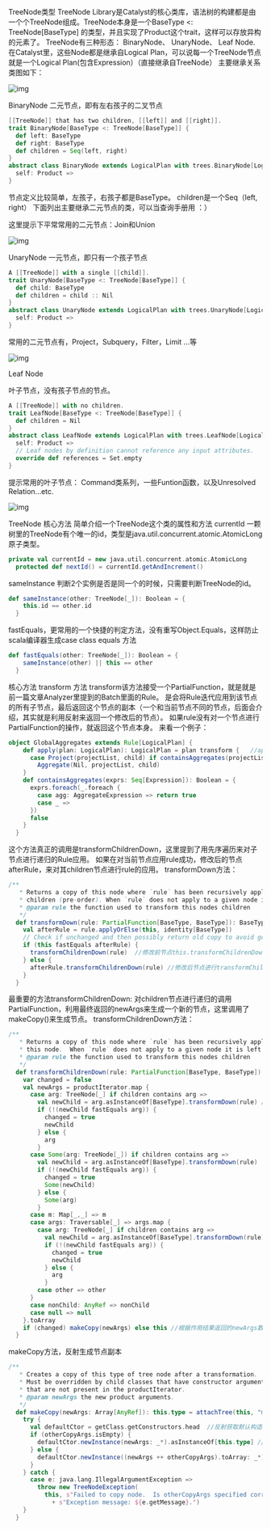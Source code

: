 TreeNode类型
   TreeNode Library是Catalyst的核心类库，语法树的构建都是由一个个TreeNode组成。TreeNode本身是一个BaseType <: TreeNode[BaseType] 的类型，并且实现了Product这个trait，这样可以存放异构的元素了。
   TreeNode有三种形态： BinaryNode、 UnaryNode、 Leaf Node. 
    在Catalyst里，这些Node都是继承自Logical Plan，可以说每一个TreeNode节点就是一个Logical Plan(包含Expression）（直接继承自TreeNode）
   主要继承关系类图如下：

![img](images/20140724144046384)

BinaryNode 
二元节点，即有左右孩子的二叉节点

```scala
[[TreeNode]] that has two children, [[left]] and [[right]].
trait BinaryNode[BaseType <: TreeNode[BaseType]] {
  def left: BaseType
  def right: BaseType
  def children = Seq(left, right)
}
abstract class BinaryNode extends LogicalPlan with trees.BinaryNode[LogicalPlan] {
  self: Product =>
}
```

节点定义比较简单，左孩子，右孩子都是BaseType。 children是一个Seq（left, right）
下面列出主要继承二元节点的类，可以当查询手册用 ：）

这里提示下平常常用的二元节点：Join和Union

![img](images/20140724143759464)

UnaryNode
 一元节点，即只有一个孩子节点

```scala
A [[TreeNode]] with a single [[child]].
trait UnaryNode[BaseType <: TreeNode[BaseType]] {
  def child: BaseType
  def children = child :: Nil
}
abstract class UnaryNode extends LogicalPlan with trees.UnaryNode[LogicalPlan] {
  self: Product =>
}
```

常用的二元节点有，Project，Subquery，Filter，Limit ...等

![img](images/20140724144134791)

Leaf Node 

叶子节点，没有孩子节点的节点。

```scala
A [[TreeNode]] with no children.
trait LeafNode[BaseType <: TreeNode[BaseType]] {
  def children = Nil
}
abstract class LeafNode extends LogicalPlan with trees.LeafNode[LogicalPlan] {
  self: Product =>
  // Leaf nodes by definition cannot reference any input attributes.
  override def references = Set.empty
}
```

提示常用的叶子节点： Command类系列，一些Funtion函数，以及Unresolved Relation...etc.

![img](images/20140724144011812)

TreeNode 核心方法
  简单介绍一个TreeNode这个类的属性和方法
  currentId
  一颗树里的TreeNode有个唯一的id，类型是java.util.concurrent.atomic.AtomicLong原子类型。

```scala
private val currentId = new java.util.concurrent.atomic.AtomicLong
  protected def nextId() = currentId.getAndIncrement()
```

sameInstance
  判断2个实例是否是同一个的时候，只需要判断TreeNode的id。

```scala
def sameInstance(other: TreeNode[_]): Boolean = {
    this.id == other.id
  }
```

 fastEquals，更常用的一个快捷的判定方法，没有重写Object.Equals，这样防止scala编译器生成case class equals 方法

```scala
def fastEquals(other: TreeNode[_]): Boolean = {
    sameInstance(other) || this == other
  }
```

核心方法 transform 方法
  transform该方法接受一个PartialFunction，就是就是前一篇文章Analyzer里提到的Batch里面的Rule。
  是会将Rule迭代应用到该节点的所有子节点，最后返回这个节点的副本（一个和当前节点不同的节点，后面会介绍，其实就是利用反射来返回一个修改后的节点）。
  如果rule没有对一个节点进行PartialFunction的操作，就返回这个节点本身。
  来看一个例子：

```scala
object GlobalAggregates extends Rule[LogicalPlan] {
    def apply(plan: LogicalPlan): LogicalPlan = plan transform {   //apply方法这里调用了logical plan（TreeNode） 的transform方法来应用一个PartialFunction。
      case Project(projectList, child) if containsAggregates(projectList) =>
        Aggregate(Nil, projectList, child)
    }
    def containsAggregates(exprs: Seq[Expression]): Boolean = {
      exprs.foreach(_.foreach {
        case agg: AggregateExpression => return true
        case _ =>
      })
      false
    }
  }
```

这个方法真正的调用是transformChildrenDown，这里提到了用先序遍历来对子节点进行递归的Rule应用。
 如果在对当前节点应用rule成功，修改后的节点afterRule，来对其children节点进行rule的应用。
 transformDown方法：

````scala
/**
   * Returns a copy of this node where `rule` has been recursively applied to it and all of its
   * children (pre-order). When `rule` does not apply to a given node it is left unchanged.
   * @param rule the function used to transform this nodes children
   */
  def transformDown(rule: PartialFunction[BaseType, BaseType]): BaseType = {
    val afterRule = rule.applyOrElse(this, identity[BaseType])
    // Check if unchanged and then possibly return old copy to avoid gc churn.
    if (this fastEquals afterRule) {
      transformChildrenDown(rule)  //修改前节点this.transformChildrenDown(rule)
    } else {
      afterRule.transformChildrenDown(rule) //修改后节点进行transformChildrenDown
    }
  }
````

 最重要的方法transformChildrenDown:
  对children节点进行递归的调用PartialFunction，利用最终返回的newArgs来生成一个新的节点，这里调用了makeCopy()来生成节点。
 transformChildrenDown方法：

```scala
/**
   * Returns a copy of this node where `rule` has been recursively applied to all the children of
   * this node.  When `rule` does not apply to a given node it is left unchanged.
   * @param rule the function used to transform this nodes children
   */
  def transformChildrenDown(rule: PartialFunction[BaseType, BaseType]): this.type = {
    var changed = false
    val newArgs = productIterator.map {
      case arg: TreeNode[_] if children contains arg =>
        val newChild = arg.asInstanceOf[BaseType].transformDown(rule) //递归子节点应用rule
        if (!(newChild fastEquals arg)) {
          changed = true
          newChild
        } else {
          arg
        }
      case Some(arg: TreeNode[_]) if children contains arg =>
        val newChild = arg.asInstanceOf[BaseType].transformDown(rule)
        if (!(newChild fastEquals arg)) {
          changed = true
          Some(newChild)
        } else {
          Some(arg)
        }
      case m: Map[_,_] => m
      case args: Traversable[_] => args.map {
        case arg: TreeNode[_] if children contains arg =>
          val newChild = arg.asInstanceOf[BaseType].transformDown(rule)
          if (!(newChild fastEquals arg)) {
            changed = true
            newChild
          } else {
            arg
          }
        case other => other
      }
      case nonChild: AnyRef => nonChild
      case null => null
    }.toArray
    if (changed) makeCopy(newArgs) else this //根据作用结果返回的newArgs数组，反射生成新的节点副本。
  }
```

 makeCopy方法，反射生成节点副本  

```scala
/**
   * Creates a copy of this type of tree node after a transformation.
   * Must be overridden by child classes that have constructor arguments
   * that are not present in the productIterator.
   * @param newArgs the new product arguments.
   */
  def makeCopy(newArgs: Array[AnyRef]): this.type = attachTree(this, "makeCopy") {
    try {
      val defaultCtor = getClass.getConstructors.head  //反射获取默认构造函数的第一个
      if (otherCopyArgs.isEmpty) {
        defaultCtor.newInstance(newArgs: _*).asInstanceOf[this.type] //反射生成当前节点类型的节点
      } else {
        defaultCtor.newInstance((newArgs ++ otherCopyArgs).toArray: _*).asInstanceOf[this.type] //如果还有其它参数，++
      }
    } catch {
      case e: java.lang.IllegalArgumentException =>
        throw new TreeNodeException(
          this, s"Failed to copy node.  Is otherCopyArgs specified correctly for $nodeName? "
            + s"Exception message: ${e.getMessage}.")
    }
  }
```


